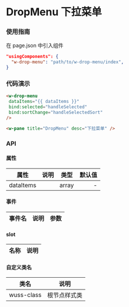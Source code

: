 # DropMenu 下拉菜单

### 使用指南

在 page.json 中引入组件

```json
"usingComponents": {
  "w-drop-menu": "path/to/w-drop-menu/index",
}
```

### 代码演示

```html
<w-drop-menu
 dataItems="{{ dataItems }}"
 bind:selected="handleSelected"
 bind:sortChange="handleSelectedSort"
/>

<w-pane title="DropMenu" desc="下拉菜单" />
```

### API

#### 属性

| 属性      | 说明 | 类型  | 默认值 |
| --------- | :--: | :---: | -----: |
| dataItems |      | array |      - |

#### 事件

| 事件名 | 说明 | 参数 |
| ------ | ---- | ---- |


#### slot

| 名称 | 说明 |
| ---- | ---- |


#### 自定义类名

| 类名       | 说明         |
| ---------- | ------------ |
| wuss-class | 根节点样式类 |
